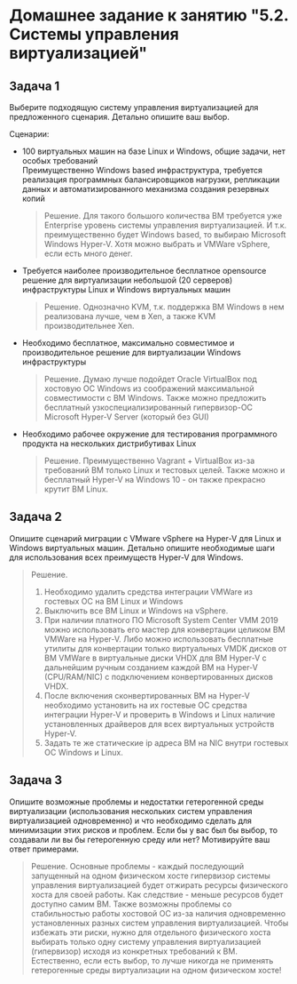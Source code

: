 # Домашнее задание к занятию "5.2. Системы управления виртуализацией"

## Задача 1 

Выберите подходящую систему управления виртуализацией для предложенного сценария. Детально опишите ваш выбор.

Сценарии:

- 100 виртуальных машин на базе Linux и Windows, общие задачи, нет особых требований  
Преимущественно Windows based инфраструктура, требуется реализация программных балансировщиков нагрузки, репликации данных и автоматизированного механизма создания резервных копий
  > Решение. Для такого большого количества ВМ требуется уже Enterprise уровень системы управления виртуализацией. И т.к. преимущественно будет Windows based, то выбираю Microsoft Windows Hyper-V. Хотя можно выбрать и VMWare vSphere, если есть много денег.    
- Требуется наиболее производительное бесплатное opensource решение для виртуализации небольшой (20 серверов) инфраструктуры Linux и Windows виртуальных машин
  > Решение. Однозначно KVM, т.к. поддержка ВМ Windows в нем реализована лучше, чем в Xen, а также KVM производительнее Xen. 
- Необходимо бесплатное, максимально совместимое и производительное решение для виртуализации Windows инфраструктуры
  > Решение. Думаю лучше подойдет Oracle VirtualBox под хостовую ОС Windows из соображений максимальной совместимости с ВМ Windows. Также можно предложить бесплатный узкоспециализированный гипервизор-ОС Microsoft Hyper-V Server (который без GUI) 
- Необходимо рабочее окружение для тестирования программного продукта на нескольких дистрибутивах Linux
  > Решение. Преимущественно Vagrant + VirtualBox из-за требований ВМ только Linux и тестовых целей. Также можно и бесплатный Hyper-V на Windows 10 - он также прекрасно крутит ВМ Linux. 

## Задача 2

Опишите сценарий миграции с VMware vSphere на Hyper-V для Linux и Windows виртуальных машин. Детально опишите необходимые шаги для использования всех преимуществ Hyper-V для Windows.
> Решение.
> 1. Необходимо удалить средства интеграции VMWare из гостевых ОС на ВМ Linux и Windows
> 2. Выключить все ВМ Linux и Windows на vSphere.
> 3. При наличии платного ПО Microsoft System Center VMM 2019 можно использовать его мастер для конвертации целиком ВМ VMWare на Hyper-V. Либо можно использовать бесплатные утилиты для конвертации только виртуальных VMDK дисков от ВМ VMWare в виртуальные диски VHDX для ВМ Hyper-V с дальнейшим ручным созданием каждой ВМ на Hyper-V (CPU/RAM/NIC) с подключением конвертированных дисков VHDX.
> 4. После включения сконвертированных ВМ на Hyper-V необходимо установить на их гостевые ОС средства интеграции Hyper-V и проверить в Windows и Linux наличие установленных драйверов для всех виртуальных устройств Hyper-V.
> 5. Задать те же статические ip адреса ВМ на NIC внутри гостевых ОС Windows и Linux.  


## Задача 3 

Опишите возможные проблемы и недостатки гетерогенной среды виртуализации (использования нескольких систем управления виртуализацией одновременно) и что необходимо сделать для минимизации этих рисков и проблем. Если бы у вас был бы выбор, то создавали ли вы бы гетерогенную среду или нет? Мотивируйте ваш ответ примерами.
> Решение. Основные проблемы - каждый последующий запущенный на одном физическом хосте гипервизор системы управления виртуализацией будет отжирать ресурсы физического хоста для своей работы. Как следствие - меньше ресурсов будет доступно самим ВМ. Также возможны проблемы со стабильностью работы хостовой ОС из-за наличия одновременно установленных разных систем управления виртуализацией. Чтобы избежать эти риски, нужно для отдельного физического хоста выбирать только одну систему управления виртуализацией (гипервизор) исходя из конкретных требований к ВМ. Естественно, если есть выбор, то лучше никогда не применять гетерогенные среды виртуализации на одном физическом хосте!  
